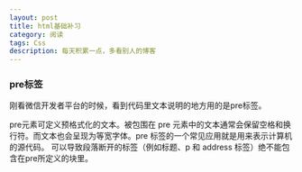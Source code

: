 ```yaml
---
layout: post
title: html基础补习
category: 阅读
tags: Css
description: 每天积累一点，多看别人的博客
---
```


### pre标签
刚看微信开发者平台的时候，看到代码里文本说明的地方用的是pre标签。

pre元素可定义预格式化的文本。被包围在 pre 元素中的文本通常会保留空格和换行符。而文本也会呈现为等宽字体。pre 标签的一个常见应用就是用来表示计算机的源代码。
可以导致段落断开的标签（例如标题、p 和 address 标签）绝不能包含在pre所定义的块里。

